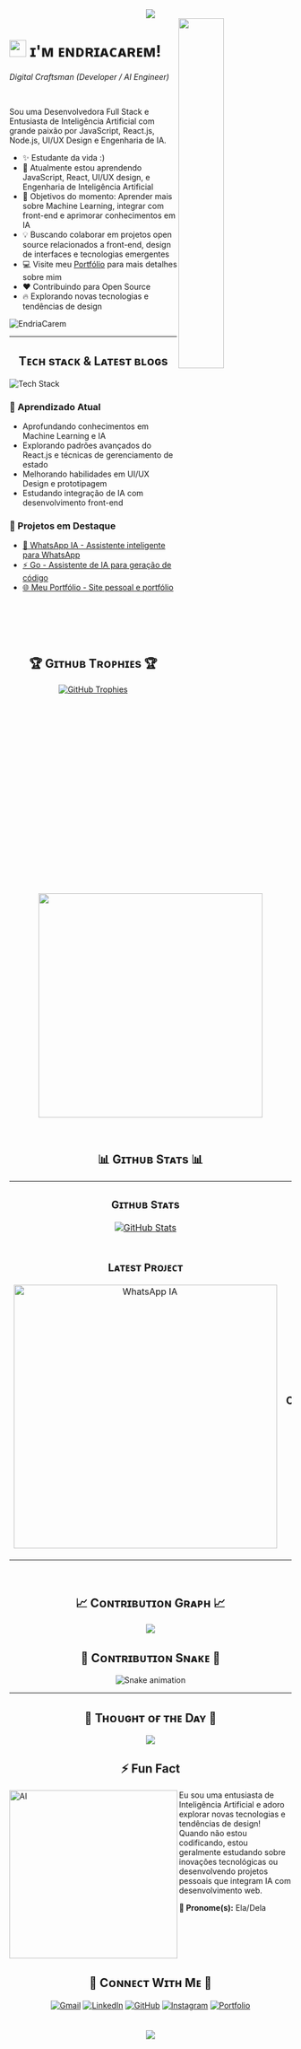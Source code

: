 <!--Banner-->
<div align="center">
  <img src="https://capsule-render.vercel.app/api?type=waving&color=gradient&customColorList=12&height=200&section=header&text=EndriaCarem&fontSize=70&fontColor=fff&animation=fadeIn&fontAlignY=35&desc=Digital%20Craftsman%20(Developer%20/%20AI%20Engineer)&descAlignY=55&descAlign=50" />
</div>

<!--Night Owl image-->
<div>
  <img align="right" width="40%" src="https://owlbertsio-resized.s3.amazonaws.com/Popper.psd.full.png">
</div>

<!--Header Name-->
# <img src="https://emojis.slackmojis.com/emojis/images/1531849430/4246/blob-sunglasses.gif?1531849430" width="30"/> ɪ'ᴍ ᴇɴᴅʀɪᴀᴄᴀʀᴇᴍ! 
*Digital Craftsman (Developer / AI Engineer)*

<br />

<!--Start Intro-->
<p align="left">
Sou uma Desenvolvedora Full Stack e Entusiasta de Inteligência Artificial com grande paixão por JavaScript, React.js, Node.js, UI/UX Design e Engenharia de IA.
</p>

- ✨ Estudante da vida :)
- 🌱 Atualmente estou aprendendo JavaScript, React, UI/UX design, e Engenharia de Inteligência Artificial
- 🎯 Objetivos do momento: Aprender mais sobre Machine Learning, integrar com front-end e aprimorar conhecimentos em IA
- 💡 Buscando colaborar em projetos open source relacionados a front-end, design de interfaces e tecnologias emergentes
- 💻 Visite meu [Portfólio](https://endriacarem.github.io/mypage.github.io/) para mais detalhes sobre mim
- ❤ Contribuindo para Open Source
- 🔥 Explorando novas tecnologias e tendências de design

<!--End Intro-->

<!--Profile Count Badge-->
<p align="left">
  <img src="https://komarev.com/ghpvc/?username=EndriaCarem&label=Profile%20views&color=770677&style=for-the-badge&logo=star" alt="EndriaCarem" style="padding-right:20px;" />
</p>

---

<!--Languages and Tools Section-->
<h2 align="center">Tᴇᴄʜ sᴛᴀᴄᴋ & Lᴀᴛᴇsᴛ ʙʟᴏɢs</h2>

<picture>
  <source media="(prefers-color-scheme: dark)" srcset="https://skillicons.dev/icons?i=js,html,css,wasm,react,vue,nodejs,python,java,cpp,dart,flutter,mongodb,mysql,postgresql,firebase,aws,git,github,vscode&theme=dark&perline=5">
  <source media="(prefers-color-scheme: light)" srcset="https://skillicons.dev/icons?i=js,html,css,wasm,react,vue,nodejs,python,java,cpp,dart,flutter,mongodb,mysql,postgresql,firebase,aws,git,github,vscode&theme=light&perline=5">
  <img align="left" alt="Tech Stack" src="https://skillicons.dev/icons?i=js,html,css,wasm,react,vue,nodejs,python,java,cpp,dart,flutter,mongodb,mysql,postgresql,firebase,aws,git,github,vscode&theme=dark&perline=5">
</picture>

<br />

<h3 align="left">🌱 Aprendizado Atual</h3>
<ul align="left">
  <li>Aprofundando conhecimentos em Machine Learning e IA</li>
  <li>Explorando padrões avançados do React.js e técnicas de gerenciamento de estado</li>
  <li>Melhorando habilidades em UI/UX Design e prototipagem</li>
  <li>Estudando integração de IA com desenvolvimento front-end</li>
</ul>

<h3 align="left">🚀 Projetos em Destaque</h3>
<ul align="left">
  <li><a href="https://github.com/EndriaCarem/whatsapp_ia">🤖 WhatsApp IA - Assistente inteligente para WhatsApp</a></li>
  <li><a href="https://github.com/EndriaCarem/Go">⚡ Go - Assistente de IA para geração de código</a></li>
  <li><a href="https://github.com/EndriaCarem/mypage.github.io">🌐 Meu Portfólio - Site pessoal e portfólio</a></li>
</ul>

<br /><br /><br /><br />

<!--Trophies Section-->
<h2 align="center">🏆 Gɪᴛʜᴜʙ Tʀᴏᴘʜɪᴇs 🏆</h2>
<p align="center">
  <a href="https://github.com/EndriaCarem">
    <picture>
      <source media="(prefers-color-scheme: dark)" srcset="https://github-profile-trophy.vercel.app/?username=EndriaCarem&no-bg=true&row=2&column=6&margin-w=20&margin-h=20&theme=monokai">
      <source media="(prefers-color-scheme: light)" srcset="https://github-profile-trophy.vercel.app/?username=EndriaCarem&no-bg=true&row=2&column=6&margin-w=20&margin-h=20">
      <img alt="GitHub Trophies" src="https://github-profile-trophy.vercel.app/?username=EndriaCarem&no-bg=true&no-frame=true&row=2&column=6&margin-w=20&margin-h=20">
    </picture>
  </a>
</p>

<p align="center">
  <a href="https://github.com/daytonaio/daytona">
    <img
      src="https://api.vaunt.dev/v1/github/entities/EndriaCarem/achievements?format=svg&limit=6"
      width="400"
    />
  </a>
</p>

<br />

<!--Github stats Table-->
<h2 align="center">📊 Gɪᴛʜᴜʙ Sᴛᴀᴛs 📊</h2>
<table width="100%">
  <tr>
    <td width="50%">
      <h3 align="center"><strong>Gɪᴛʜᴜʙ Sᴛᴀᴛs</strong></h3>
      <p align="center">
        <a href="https://github.com/EndriaCarem">
          <img align="center" src="https://github-readme-stats.vercel.app/api?username=EndriaCarem&count_private=true&show_icons=true&theme=nightowl&bg_color=0,000000,441350&title_color=c56a90&text_color=ffffff&rank_icon=github&hide=prs,issues,contribs&show=reviews,prs_merged,prs_merged_percentage" alt="GitHub Stats" />
        </a>
      </p>
    </td>
    <td width="50%">
      <h3 align="center"><strong>Sᴛʀᴇᴀᴋ Sᴛᴀᴛs</strong></h3>
      <p align="center">
        <a href="https://github.com/EndriaCarem">
          <img align="center" src="https://streak-stats.demolab.com?user=EndriaCarem&theme=nightowl&background=0,000000,441350&fire=ffeb95&ring=ffeb95&sideNums=ffffff&sideLabels=ffffff&dates=c56a90&currStreakNum=ffffff" alt="Streak Stats" />
        </a>
      </p>
    </td>
  </tr>
  <tr>
    <td width="50%">
      <h3 align="center"><strong>Lᴀᴛᴇsᴛ Pʀᴏᴊᴇᴄᴛ</strong></h3>
      <p align="center">
        <a href="https://github.com/EndriaCarem/whatsapp_ia">
          <img align="center" width="470" src="https://github-readme-stats.vercel.app/api/pin/?username=EndriaCarem&repo=whatsapp_ia&theme=nightowl&show_owner=true&bg_color=0,000000,441350&title_color=c56a90&text_color=ffffff" alt="WhatsApp IA" />
        </a>
      </p>
    </td>
    <td width="50%">
      <h3 align="center"><strong>Tᴏᴘ Cᴏɴᴛʀɪʙᴜᴛɪᴏɴs</strong></h3>
      <p align="center">
        <a href="https://github.com/EndriaCarem">
          <img align="center" src="https://github-contributor-stats.vercel.app/api?username=EndriaCarem&limit=2&theme=nightowl&show_owner=true&combine_all_yearly_contributions=false&bg_color=0,000000,441350&title_color=c56a90&text_color=ffffff" alt="Top Repo" />
        </a>
      </p>
    </td>
  </tr>
</table>

<br />

<!--Contribution Graph-->
<h2 align="center">📈 Cᴏɴᴛʀɪʙᴜᴛɪᴏɴ Gʀᴀᴘʜ 📈</h2>
<div align="center">
    <img src="https://github-readme-activity-graph.vercel.app/graph?username=EndriaCarem&bg_color=220a28&&color=ffffff&line=c56a90&point=ffeb95&area=false&hide_border=false" border-radius="15">
</div>

<!--Snake Animation-->
<h2 align="center">🐍 Cᴏɴᴛʀɪʙᴜᴛɪᴏɴ Sɴᴀᴋᴇ 🐍</h2>
<div align="center">
  <img src="https://raw.githubusercontent.com/EndriaCarem/EndriaCarem/output/github-contribution-grid-snake.svg" alt="Snake animation" />
</div>

---

<!--Dynamic Quote card updates everyday at 12 PM-->
<h2 align="center">🌟 Tʜᴏᴜɢʜᴛ ᴏғ ᴛʜᴇ Dᴀʏ 🌟</h2>
<p align="center">
    <img src="https://readme-daily-quotes.vercel.app/api?author=Ada%20Lovelace&quote=A%20tecnologia%20é%20melhor%20quando%20aproxima%20as%20pessoas&theme=dark&bg_color=220a28&author_color=ffeb95&accent_color=c56a90">
</p>

<!--Fun Fact Section-->
<h2 align="center">⚡ Fun Fact</h2>

<img align="left" alt="AI" width="300" src="https://user-images.githubusercontent.com/74038190/212749447-bfb7e725-6987-49d9-ae85-2015e3e7cc41.gif">

Eu sou uma entusiasta de Inteligência Artificial e adoro explorar novas tecnologias e tendências de design! Quando não estou codificando, estou geralmente estudando sobre inovações tecnológicas ou desenvolvendo projetos pessoais que integram IA com desenvolvimento web.

**🌟 Pronome(s):** Ela/Dela

<br clear="both"/>

<!--Contact Section-->
<h2 align="center">🤝 Cᴏɴɴᴇᴄᴛ Wɪᴛʜ Mᴇ 🤝</h2>

<div align="center">
  <a href="mailto:endrya161624@gmail.com" target="_blank"><img src="https://img.shields.io/badge/Gmail-D14836?style=for-the-badge&logo=gmail&logoColor=white" alt="Gmail" style="margin-bottom: 5px;" /></a>
  <a href="https://linkedin.com/in/endria-carem-419007199/" target="_blank"><img src="https://img.shields.io/badge/LinkedIn-0077B5?style=for-the-badge&logo=linkedin&logoColor=white" alt="LinkedIn" style="margin-bottom: 5px;" /></a>
  <a href="https://github.com/EndriaCarem" target="_blank"><img src="https://img.shields.io/badge/GitHub-100000?style=for-the-badge&logo=github&logoColor=white" alt="GitHub" style="margin-bottom: 5px;" /></a>
  <a href="https://instagram.com/Endria_Xeury" target="_blank"><img src="https://img.shields.io/badge/Instagram-E4405F?style=for-the-badge&logo=instagram&logoColor=white" alt="Instagram" style="margin-bottom: 5px;" /></a>
  <a href="https://endriacarem.dev" target="_blank"><img src="https://img.shields.io/badge/Portfolio-FF5722?style=for-the-badge&logo=todoist&logoColor=white" alt="Portfolio" style="margin-bottom: 5px;" /></a>
</div>

<br/>

<!--Footer-->
<p align="center">
  <img src="https://capsule-render.vercel.app/api?type=waving&color=gradient&height=65&section=footer"/>
</p>

